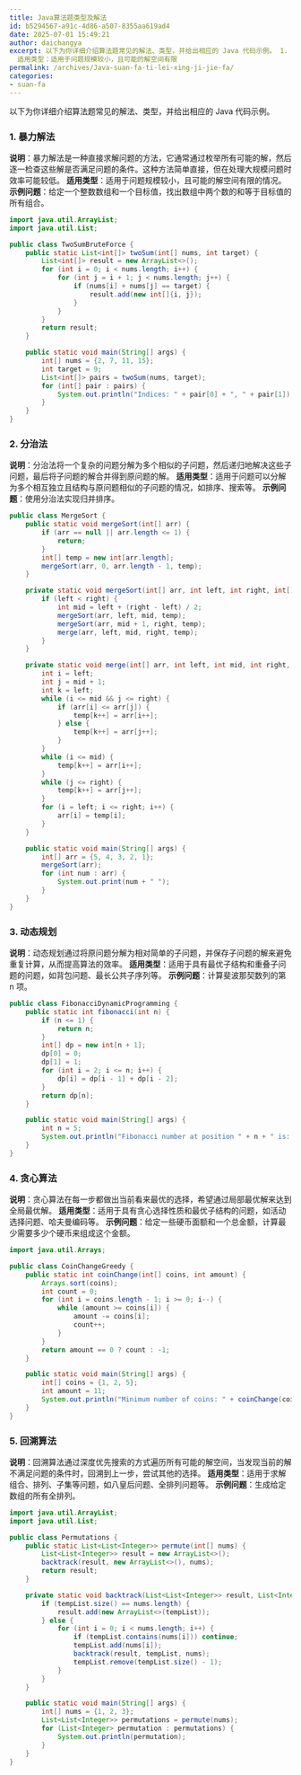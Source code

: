 ```yaml
---
title: Java算法题类型及解法
id: b5294567-a91c-4d86-a507-8355aa619ad4
date: 2025-07-01 15:49:21
author: daichangya
excerpt: 以下为你详细介绍算法题常见的解法、类型，并给出相应的 Java 代码示例。 1. 暴力解法 说明：暴力解法是一种直接求解问题的方法，它通常通过枚举所有可能的解，然后逐一检查这些解是否满足问题的条件。这种方法简单直接，但在处理大规模问题时效率可能较低。
  适用类型：适用于问题规模较小，且可能的解空间有限
permalink: /archives/Java-suan-fa-ti-lei-xing-ji-jie-fa/
categories:
- suan-fa
---
```


以下为你详细介绍算法题常见的解法、类型，并给出相应的 Java 代码示例。

### 1. 暴力解法
**说明**：暴力解法是一种直接求解问题的方法，它通常通过枚举所有可能的解，然后逐一检查这些解是否满足问题的条件。这种方法简单直接，但在处理大规模问题时效率可能较低。
**适用类型**：适用于问题规模较小，且可能的解空间有限的情况。
**示例问题**：给定一个整数数组和一个目标值，找出数组中两个数的和等于目标值的所有组合。
```java
import java.util.ArrayList;
import java.util.List;

public class TwoSumBruteForce {
    public static List<int[]> twoSum(int[] nums, int target) {
        List<int[]> result = new ArrayList<>();
        for (int i = 0; i < nums.length; i++) {
            for (int j = i + 1; j < nums.length; j++) {
                if (nums[i] + nums[j] == target) {
                    result.add(new int[]{i, j});
                }
            }
        }
        return result;
    }

    public static void main(String[] args) {
        int[] nums = {2, 7, 11, 15};
        int target = 9;
        List<int[]> pairs = twoSum(nums, target);
        for (int[] pair : pairs) {
            System.out.println("Indices: " + pair[0] + ", " + pair[1]);
        }
    }
}
```

### 2. 分治法
**说明**：分治法将一个复杂的问题分解为多个相似的子问题，然后递归地解决这些子问题，最后将子问题的解合并得到原问题的解。
**适用类型**：适用于问题可以分解为多个相互独立且结构与原问题相似的子问题的情况，如排序、搜索等。
**示例问题**：使用分治法实现归并排序。
```java
public class MergeSort {
    public static void mergeSort(int[] arr) {
        if (arr == null || arr.length <= 1) {
            return;
        }
        int[] temp = new int[arr.length];
        mergeSort(arr, 0, arr.length - 1, temp);
    }

    private static void mergeSort(int[] arr, int left, int right, int[] temp) {
        if (left < right) {
            int mid = left + (right - left) / 2;
            mergeSort(arr, left, mid, temp);
            mergeSort(arr, mid + 1, right, temp);
            merge(arr, left, mid, right, temp);
        }
    }

    private static void merge(int[] arr, int left, int mid, int right, int[] temp) {
        int i = left;
        int j = mid + 1;
        int k = left;
        while (i <= mid && j <= right) {
            if (arr[i] <= arr[j]) {
                temp[k++] = arr[i++];
            } else {
                temp[k++] = arr[j++];
            }
        }
        while (i <= mid) {
            temp[k++] = arr[i++];
        }
        while (j <= right) {
            temp[k++] = arr[j++];
        }
        for (i = left; i <= right; i++) {
            arr[i] = temp[i];
        }
    }

    public static void main(String[] args) {
        int[] arr = {5, 4, 3, 2, 1};
        mergeSort(arr);
        for (int num : arr) {
            System.out.print(num + " ");
        }
    }
}
```

### 3. 动态规划
**说明**：动态规划通过将原问题分解为相对简单的子问题，并保存子问题的解来避免重复计算，从而提高算法的效率。
**适用类型**：适用于具有最优子结构和重叠子问题的问题，如背包问题、最长公共子序列等。
**示例问题**：计算斐波那契数列的第 n 项。
```java
public class FibonacciDynamicProgramming {
    public static int fibonacci(int n) {
        if (n <= 1) {
            return n;
        }
        int[] dp = new int[n + 1];
        dp[0] = 0;
        dp[1] = 1;
        for (int i = 2; i <= n; i++) {
            dp[i] = dp[i - 1] + dp[i - 2];
        }
        return dp[n];
    }

    public static void main(String[] args) {
        int n = 5;
        System.out.println("Fibonacci number at position " + n + " is: " + fibonacci(n));
    }
}
```

### 4. 贪心算法
**说明**：贪心算法在每一步都做出当前看来最优的选择，希望通过局部最优解来达到全局最优解。
**适用类型**：适用于具有贪心选择性质和最优子结构的问题，如活动选择问题、哈夫曼编码等。
**示例问题**：给定一些硬币面额和一个总金额，计算最少需要多少个硬币来组成这个金额。
```java
import java.util.Arrays;

public class CoinChangeGreedy {
    public static int coinChange(int[] coins, int amount) {
        Arrays.sort(coins);
        int count = 0;
        for (int i = coins.length - 1; i >= 0; i--) {
            while (amount >= coins[i]) {
                amount -= coins[i];
                count++;
            }
        }
        return amount == 0 ? count : -1;
    }

    public static void main(String[] args) {
        int[] coins = {1, 2, 5};
        int amount = 11;
        System.out.println("Minimum number of coins: " + coinChange(coins, amount));
    }
}
```

### 5. 回溯算法
**说明**：回溯算法通过深度优先搜索的方式遍历所有可能的解空间，当发现当前的解不满足问题的条件时，回溯到上一步，尝试其他的选择。
**适用类型**：适用于求解组合、排列、子集等问题，如八皇后问题、全排列问题等。
**示例问题**：生成给定数组的所有全排列。
```java
import java.util.ArrayList;
import java.util.List;

public class Permutations {
    public static List<List<Integer>> permute(int[] nums) {
        List<List<Integer>> result = new ArrayList<>();
        backtrack(result, new ArrayList<>(), nums);
        return result;
    }

    private static void backtrack(List<List<Integer>> result, List<Integer> tempList, int[] nums) {
        if (tempList.size() == nums.length) {
            result.add(new ArrayList<>(tempList));
        } else {
            for (int i = 0; i < nums.length; i++) {
                if (tempList.contains(nums[i])) continue;
                tempList.add(nums[i]);
                backtrack(result, tempList, nums);
                tempList.remove(tempList.size() - 1);
            }
        }
    }

    public static void main(String[] args) {
        int[] nums = {1, 2, 3};
        List<List<Integer>> permutations = permute(nums);
        for (List<Integer> permutation : permutations) {
            System.out.println(permutation);
        }
    }
}
```